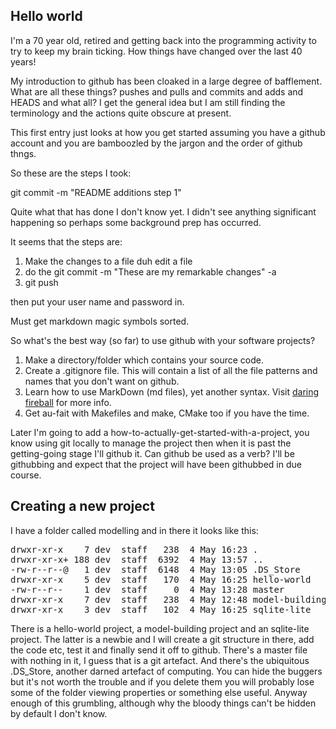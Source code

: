 ## Hello world

I'm a 70 year old, retired and getting back into the programming activity to try to keep my brain ticking. How things have changed over the last 40 years!

My introduction to github has been cloaked in a large degree of bafflement. What are all these things? pushes and pulls and commits and adds and HEADS and what all? I get the general idea but I am still finding the terminology and the actions quite obscure at present.

This first entry just looks at how you get started assuming you have a github account and you are bamboozled by the jargon and the order of github thngs.

So these are the steps I took:

git commit -m "README additions step 1"

Quite what that has done I don't know yet. I didn't see anything significant happening so perhaps some background prep has occurred.

It seems that the steps are:

1. Make the changes to a file duh edit a file
2. do the  git commit -m "These are my remarkable changes" -a
3. git push

then put your user name and password in.

Must get markdown magic symbols sorted.

So what's the best way (so far) to use github with your software projects?

1. Make a directory/folder which contains your source code.
2. Create a .gitignore file. This will contain a list of all the file patterns and names that you don't want on github.
3. Learn how to use MarkDown (md files), yet another syntax. Visit [daring fireball](https://daringfireball.net/projects/markdown/basics) for more info.
4. Get au-fait with Makefiles and make, CMake too if you have the time.

Later I'm going to add a how-to-actually-get-started-with-a-project, you know using git locally to manage the project then when it is past the getting-going stage I'll github it. Can github be used as a verb? I'll be githubbing and expect that the project will have been githubbed in due course. 

## Creating a new project

I have a folder called modelling and in there it looks like this:

<pre>
drwxr-xr-x    7 dev  staff   238  4 May 16:23 .
drwxr-xr-x+ 188 dev  staff  6392  4 May 13:57 ..
-rw-r--r--@   1 dev  staff  6148  4 May 13:05 .DS_Store
drwxr-xr-x    5 dev  staff   170  4 May 16:25 hello-world
-rw-r--r--    1 dev  staff     0  4 May 13:28 master
drwxr-xr-x    7 dev  staff   238  4 May 12:48 model-building
drwxr-xr-x    3 dev  staff   102  4 May 16:25 sqlite-lite
</pre>

There is a hello-world project, a model-building project and an sqlite-lite project. The latter is a newbie and I will create a git structure in there, add the code etc, test it and finally send it off to github. There's a master file with nothing in it, I guess that is a git artefact. And there's the ubiquitous .DS_Store, another darned artefact of computing. You can hide the buggers but it's not worth the trouble and if you delete them you will probably lose some of the folder viewing properties  or something else useful. Anyway enough of this grumbling, although why the bloody things can't be hidden by default I don't know.
